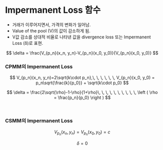 # Impermanent Loss 함수

* 거래가 이루어지면서, 가격의 변화가 일어남.&#x20;
* Value of the pool (V)의 값이 감소하게 됨.&#x20;
* V값 감소를 상대적 비율로 나타낸 값을  divergence loss 또는 Impermanent Loss (δ)로 표현.&#x20;

$$
\delta = \frac{V_{p_n}(x_n, y_n)-V_{p_n}(x_0, y_0)}{V_{p_n}(x_0, y_0)}
$$



### CPMM의 Impermanent Loss&#x20;

$$
V_{p_n}(x_n, y_n)=2\sqrt{k\cdot p_n},\, \, \, \, \, \, V_{p_n}(x_0, y_0) = p_n\sqrt{\frac{k}{p_0}} + \sqrt{k\cdot p_0}
$$

$$
\delta = \frac{2\sqrt{\rho}-1-\rho}{1+\rho}\, \, \, \, \, \, \, \, \, \, \left ( \rho  = \frac{p_n}{p_0} \right )
$$

​

### CSMM의 Impermanent Loss&#x20;

$$
V_{p_n}(x_n, y_n)=V_{p_n}(x_0, y_0)=c
$$

$$
\delta = 0
$$





